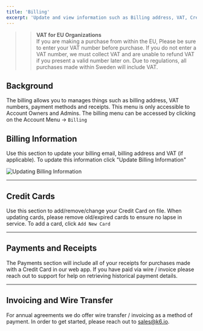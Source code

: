 ```yaml
---
title: 'Billing'
excerpt: 'Update and view information such as Billing address, VAT, Credit Cards, and receipts'
---
```


<Blockquote mod="warning">

> <b>VAT for EU Organizations</b><br/>
> If you are making a purchase from within the EU, Please be sure to enter your VAT number before purchase.
> If you do not enter a VAT number, we must collect VAT and are unable to refund VAT if you present a valid number later on.
> Due to regulations, all purchases made within Sweden will include VAT.

</Blockquote>

## Background

The billing allows you to manages things such as billing address, VAT numbers, payment methods and receipts. This menu is only accessible to Account Owners and Admins. The billing menu can be accessed by clicking on the Account Menu -> `Billing`

## Billing Information

Use this section to update your billing email, billing address and VAT (if applicable). To update this information click "Update Billing Information"

![Updating Billing Information](images/03%Billing/update-billing.png)

---

## Credit Cards

Use this section to add/remove/change your Credit Card on file. When updating cards, please remove old/expired cards to ensure no lapse in service. To add a card, click `Add New Card`

---

## Payments and Receipts

The Payments section will include all of your receipts for purchases made with a Credit Card in our web app. If you have paid via wire / invoice please reach out to support for help on retrieving historical payment details.

---

## Invoicing and Wire Transfer

For annual agreements we do offer wire transfer / invoicing as a method of payment. In order to get started, please reach out to sales@k6.io.

